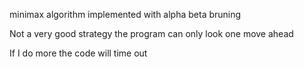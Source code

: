 minimax algorithm implemented with alpha beta bruning

Not a very good strategy the program can only look one move ahead 

If I do more the code will time out
